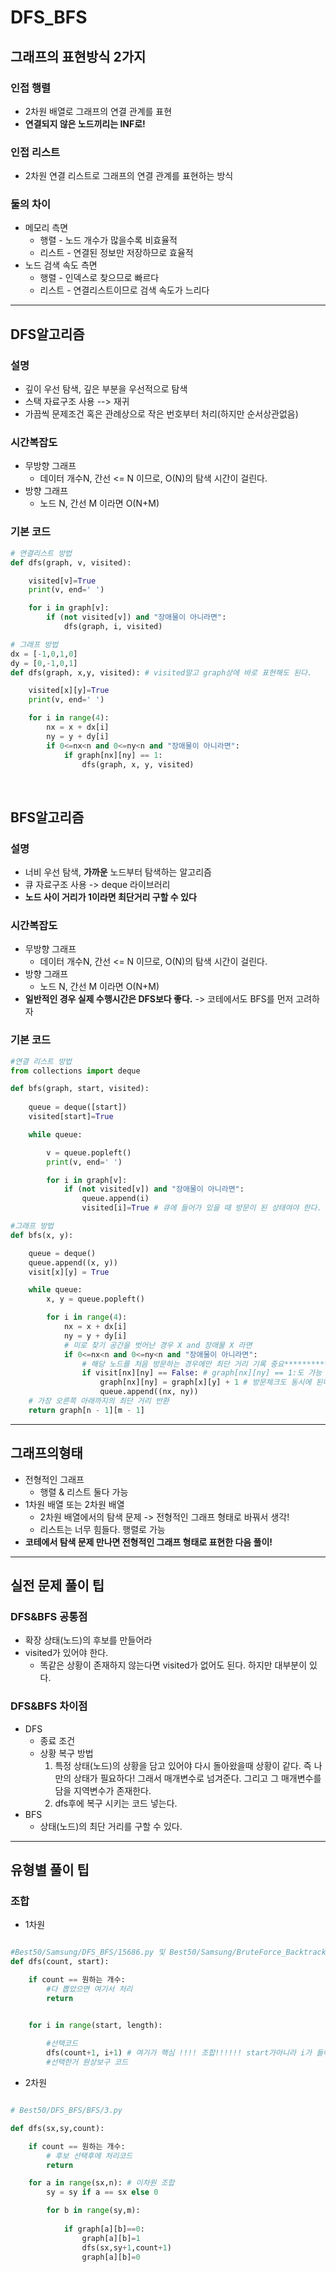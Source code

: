 # DFS_BFS

## 그래프의 표현방식 2가지
### 인접 행렬
- 2차원 배열로 그래프의 연결 관계를 표현
- **연결되지 않은 노드끼리는 INF로!**
### 인접 리스트
- 2차원 연결 리스트로 그래프의 연결 관계를 표현하는 방식
### 둘의 차이
- 메모리 측면
    - 행렬 - 노드 개수가 많을수록 비효율적
    - 리스트 - 연결된 정보만 저장하므로 효율적 
- 노드 검색 속도 측면
    - 행렬 - 인덱스로 찾으므로 빠르다
    - 리스트 - 연결리스트이므로 검색 속도가 느리다
---
## DFS알고리즘
### 설명
- 깊이 우선 탐색, 깊은 부분을 우선적으로 탐색
- 스택 자료구조 사용 --> 재귀
- 가끔씩 문제조건 혹은 관례상으로 작은 번호부터 처리(하지만 순서상관없음)
### **시간복잡도**
- 무방향 그래프
    - 데이터 개수N, 간선 <= N 이므로, O(N)의 탐색 시간이 걸린다. 
- 방향 그래프
    - 노드 N, 간선 M 이라면 O(N+M)
### 기본 코드
```python
# 연결리스트 방법
def dfs(graph, v, visited):

    visited[v]=True
    print(v, end=' ')

    for i in graph[v]:
        if (not visited[v]) and "장애물이 아니라면":
            dfs(graph, i, visited)

# 그래프 방법
dx = [-1,0,1,0]
dy = [0,-1,0,1]
def dfs(graph, x,y, visited): # visited말고 graph상에 바로 표현해도 된다.

    visited[x][y]=True
    print(v, end=' ')

    for i in range(4):
        nx = x + dx[i]
        ny = y + dy[i]
        if 0<=nx<n and 0<=ny<n and "장애물이 아니라면":
            if graph[nx][ny] == 1:
                dfs(graph, x, y, visited)
```
<br/>

## BFS알고리즘
### 설명
- 너비 우선 탐색, **가까운** 노드부터 탐색하는 알고리즘
- 큐 자료구조 사용 -> deque 라이브러리
- **노드 사이 거리가 1이라면 최단거리 구할 수 있다**
### **시간복잡도**
- 무방향 그래프
    - 데이터 개수N, 간선 <= N 이므로, O(N)의 탐색 시간이 걸린다. 
- 방향 그래프
    - 노드 N, 간선 M 이라면 O(N+M)
- **일반적인 경우 실제 수행시간은 DFS보다 좋다.** -> 코테에서도 BFS를 먼저 고려하자
### 기본 코드
```python
#연결 리스트 방법
from collections import deque

def bfs(graph, start, visited):
    
    queue = deque([start])
    visited[start]=True

    while queue:

        v = queue.popleft()
        print(v, end=' ')

        for i in graph[v]:
            if (not visited[v]) and "장애물이 아니라면":
                queue.append(i)
                visited[i]=True # 큐에 들어가 있을 때 방문이 된 상태여야 한다.

#그래프 방법
def bfs(x, y):

    queue = deque()
    queue.append((x, y))
    visit[x][y] = True

    while queue:
        x, y = queue.popleft()

        for i in range(4):
            nx = x + dx[i]
            ny = y + dy[i]
            # 미로 찾기 공간을 벗어난 경우 X and 장애물 X 라면
            if 0<=nx<n and 0<=ny<n and "장애물이 아니라면":
                # 해당 노드를 처음 방문하는 경우에만 최단 거리 기록 중요***********
                if visit[nx][ny] == False: # graph[nx][ny] == 1:도 가능
                    graph[nx][ny] = graph[x][y] + 1 # 방문체크도 동시에 된다.
                    queue.append((nx, ny))
    # 가장 오른쪽 아래까지의 최단 거리 반환
    return graph[n - 1][m - 1]

```
---
## **그래프의형태**
- 전형적인 그래프
    - 행렬 & 리스트 둘다 가능
- 1차원 배열 또는 2차원 배열
    - 2차원 배열에서의 탐색 문제 -> 전형적인 그래프 형태로 바꿔서 생각!
    - 리스트는 너무 힘들다. 행렬로 가능
- **코테에서 탐색 문제 만나면 전형적인 그래프 형태로 표현한 다음 풀이!**

---

## 실전 문제 풀이 팁
### DFS&BFS 공통점
- 확장 상태(노드)의 후보를 만들어라 
- visited가 있어야 한다.
    - 똑같은 상황이 존재하지 않는다면 visited가 없어도 된다. 하지만 대부분이 있다.
### DFS&BFS 차이점
- DFS
    - 종료 조건
    - 상황 복구 방법
        1. 특정 상태(노드)의 상황을 담고 있어야 다시 돌아왔을때 상황이 같다. 즉 나만의 상태가 필요하다!
    그래서 매개변수로 넘겨준다. 그리고 그 매개변수를 담을 지역변수가 존재한다.
        2.  dfs후에 복구 시키는 코드 넣는다.
- BFS
    - 상태(노드)의 최단 거리를 구할 수 있다.

---
## 유형별 풀이 팁

### 조합

- 1차원

```python

#Best50/Samsung/DFS_BFS/15686.py 및 Best50/Samsung/BruteForce_Backtracking/3.py 참고
def dfs(count, start):

    if count == 원하는 개수:
        #다 뽑았으면 여기서 처리
        return


    for i in range(start, length):
        
        #선택코드
        dfs(count+1, i+1) # 여기가 핵심 !!!! 조합!!!!!! start가아니라 i가 들어가야함
        #선택한거 원상보구 코드
```

- 2차원

```python

# Best50/DFS_BFS/BFS/3.py

def dfs(sx,sy,count):

    if count == 원하는 개수:
        # 후보 선택후에 처리코드
        return

    for a in range(sx,n): # 이차원 조합 
        sy = sy if a == sx else 0

        for b in range(sy,m):
            
            if graph[a][b]==0:
                graph[a][b]=1
                dfs(sx,sy+1,count+1)
                graph[a][b]=0



```